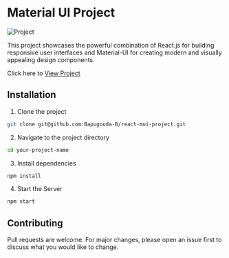 # Material UI Project 
![Project](https://refine.ams3.cdn.digitaloceanspaces.com/blog/2023-05-09-material-ui-modal/social.png)

This project showcases the powerful combination of React.js for building responsive user interfaces and Material-UI for creating modern and visually appealing design components.

Click here to [View Project](https://bapu12-mui-project.vercel.app/)


## Installation

1. Clone the project

```bash
git clone git@github.com:Bapugouda-B/react-mui-project.git
```
2. Navigate to the project directory

```bash
cd your-project-name
```

3. Install dependencies
```bash
npm install
```

4. Start the Server 
```bash
npm start
```


## Contributing

Pull requests are welcome. For major changes, please open an issue first
to discuss what you would like to change.
